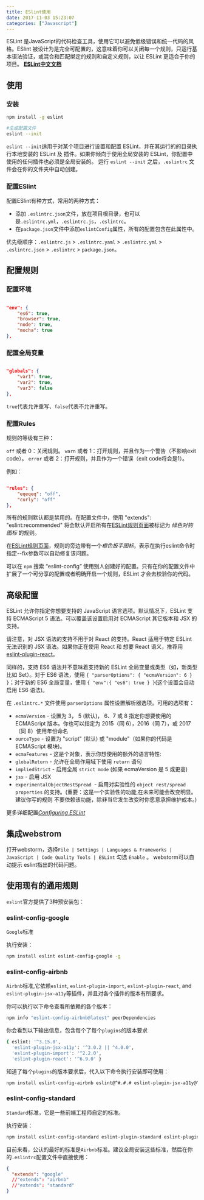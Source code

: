 ```yaml
---
title: ESlint使用
date: 2017-11-03 15:23:07
categories: ["Javascript"]
---
```


ESLint 是JavaScript的代码检查工具，使用它可以避免低级错误和统一代码的风格。ESlint 被设计为是完全可配置的，这意味着你可以关闭每一个规则，只运行基本语法验证，或混合和匹配绑定的规则和自定义规则，以让 ESLint 更适合于你的项目。
[**ESLint中文文档**](http://eslint.cn/)

<!-- more -->

## 使用
### 安装

``` bash
npm install -g eslint

#生成配置文件
eslint --init
```

`eslint --init`适用于对某个项目进行设置和配置 ESLint，并在其运行的的目录执行本地安装的 ESLint 及 插件。如果你倾向于使用全局安装的 ESLint，你配置中使用的任何插件也必须是全局安装的。
运行 `eslint --init` 之后，`.eslintrc` 文件会在你的文件夹中自动创建。

### 配置ESlint

配置ESlint有种方式，常用的两种方式：

- 添加 `.eslintrc.json`文件，放在项目根目录，也可以是`.eslintrc.yml`，`.eslintrc.js`，`.eslintrc`。
- 在`package.json`文件中添加`eslintConfig`属性，所有的配置包含在此属性中。

优先级顺序：`.eslintrc.js` > `.eslintrc.yaml` > `.eslintrc.yml` > `.eslintrc.json` > `.eslintrc` > `package.json`。

## 配置规则

### 配置环境
``` json

"env": {
	"es6": true,
	"browser": true,
	"node": true,
	"mocha": true
},

```
### 配置全局变量
``` json

"globals": {
	"var1": true,
	"var2": true,
	"var3": false
},

```
`true`代表允许重写、`false`代表不允许重写。


### 配置Rules

规则的等级有三种：

`off` 或者 0：关闭规则。
`warn` 或者 1：打开规则，并且作为一个警告（不影响exit code）。
`error` 或者 2：打开规则，并且作为一个错误（exit code将会是1）。

例如：

``` json

"rules": {
	"eqeqeq": "off",
	"curly": "off"
},

```

所有的规则默认都是禁用的。在配置文件中，使用 "extends": "eslint:recommended" 将会默认开启所有在[ESLint规则页面](http://eslint.cn/docs/rules/)被标记为 *绿色对钩图标* 的规则。

在[ESLint规则页面](http://eslint.cn/docs/rules/)，规则的旁边带有一个*橙色扳手图标*，表示在执行eslint命令时指定--fix参数可以自动修复该问题。

可以在 `npm` 搜索 “eslint-config” 使用别人创建好的配置。只有在你的配置文件中扩展了一个可分享的配置或者明确开启一个规则，ESLint 才会去校验你的代码。


## 高级配置

ESLint 允许你指定你想要支持的 JavaScript 语言选项。默认情况下，ESLint 支持 ECMAScript 5 语法。可以覆盖该设置启用对 ECMAScript 其它版本和 JSX 的支持。

请注意，对 JSX 语法的支持不用于对 React 的支持。React 适用于特定 ESLint 无法识别的 JSX 语法。如果你正在使用 React 和 想要 React 语义，推荐用 [eslint-plugin-react](https://github.com/yannickcr/eslint-plugin-react)。

同样的，支持 ES6 语法并不意味着支持新的 ESLint 全局变量或类型（如，新类型比如 Set）。对于 ES6 语法，使用 `{ "parserOptions": { "ecmaVersion": 6 } }`；对于新的 ES6 全局变量，使用 `{ "env":{ "es6": true } }`(这个设置会自动启用 ES6 语法)。

在 `.eslintrc.*` 文件使用 `parserOptions` 属性设置解析器选项。可用的选项有：

- `ecmaVersion` - 设置为 3， 5 (默认)， 6、7 或 8 指定你想要使用的 ECMAScript 版本。你也可以指定为 2015（同 6），2016（同 7），或 2017（同 8）使用年份命名
- `ourceType` - 设置为 "script" (默认) 或 "module"（如果你的代码是 ECMAScript 模块)。
- `ecmaFeatures` - 这是个对象，表示你想使用的额外的语言特性:
- `globalReturn` - 允许在全局作用域下使用 `return` 语句
- `impliedStrict` - 启用全局 `strict mode` (如果 ecmaVersion 是 5 或更高)
- `jsx` - 启用 JSX
- `experimentalObjectRestSpread `- 启用对实验性的 `object rest/spread properties` 的支持。(重要：这是一个实验性的功能,在未来可能会改变明显。 建议你写的规则 不要依赖该功能，除非当它发生改变时你愿意承担维护成本。)

更多详细配置[*Configuring ESLint*](http://eslint.cn/docs/user-guide/configuring)

## 集成webstrom

打开webstorm，选择`File | Settings | Languages & Frameworks | JavaScript | Code Quality Tools | ESLint` 勾选 `Enable` 。
webstorm可以自动提示 eslint指出的代码问题。

## 使用现有的通用规则
`eslint`官方提供了3种预安装包：

### eslint-config-google

`Google`标准

执行安装：
``` bash
npm install eslint eslint-config-google -g
```

### eslint-config-airbnb

`Airbnb`标准,它依赖`eslint`, `eslint-plugin-import`, `eslint-plugin-react`, and `eslint-plugin-jsx-a11y`等插件，并且对各个插件的版本有所要求。

你可以执行以下命令查看所依赖的各个版本：
``` bash
npm info "eslint-config-airbnb@latest" peerDependencies
```
你会看到以下输出信息，包含每个了每个`plugins`的版本要求
``` bash
{ eslint: '^3.15.0',
  'eslint-plugin-jsx-a11y': '^3.0.2 || ^4.0.0',
  'eslint-plugin-import': '^2.2.0',
  'eslint-plugin-react': '^6.9.0' }
```  
知道了每个`plugins`的版本要求后，代入以下命令执行安装即可使用：
``` bash
npm install eslint-config-airbnb eslint@^#.#.# eslint-plugin-jsx-a11y@^#.#.# eslint-plugin-import@^#.#.# eslint-plugin-react@^#.#.# -g
```

### eslint-config-standard

`Standard`标准，它是一些前端工程师自定的标准。

执行安装：
``` bash
npm install eslint-config-standard eslint-plugin-standard eslint-plugin-promise -g
```
目前来看，公认的最好的标准是`Airbnb`标准。建议全局安装这些标准，然后在你的`.eslintrc`配置文件中直接使用：
``` json
{
  "extends": "google"
  //"extends": "airbnb"
  //"extends": "standard"
}
```


